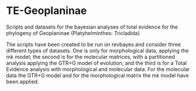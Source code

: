 # TE-Geoplaninae
Scripts and datasets for the bayesian analyses of total evidence for the phylogeny of Geoplaninae (Platyhelminthes: Tricladida)

The scripts have been created to be run on revbayes and consider three different types of datasets. One is only for morphological data, applying the mk model; the second is for the molecular matrices, with a partitioned analysis applying the GTR+G model of evolution; and the third is for a Total Evidence analysis with morphological and molecular data. For the molecular data the GTR+G model and for the morphological matrix the mk model have been applied.
